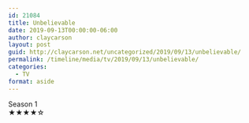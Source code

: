 ```yaml
---
id: 21084
title: Unbelievable
date: 2019-09-13T00:00:00-06:00
author: claycarson
layout: post
guid: http://claycarson.net/uncategorized/2019/09/13/unbelievable/
permalink: /timeline/media/tv/2019/09/13/unbelievable/
categories:
  - TV
format: aside
---
```

<div class="media-details">Season 1</div>

<div class="media-creator"></div>

<div class="media-rating">★★★★☆</div>